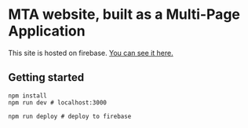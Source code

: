 # MTA website, built as a Multi-Page Application

This site is hosted on firebase. [You can see it here.](https://us-central1-faster-mpa.cloudfunctions.net/mta/)

## Getting started
```shell
npm install
npm run dev # localhost:3000

npm run deploy # deploy to firebase
```
